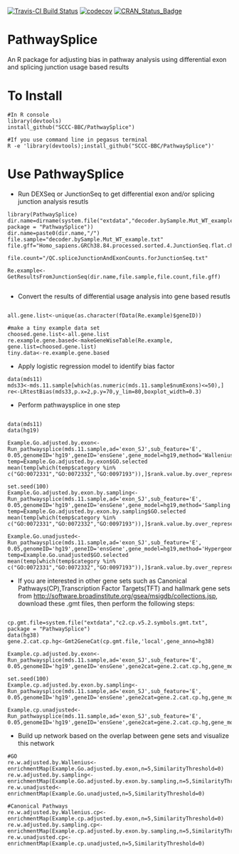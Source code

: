 [![Travis-CI Build Status](https://travis-ci.org/SCCC-BBC/PathwaySplice.svg?branch=master)](https://travis-ci.org/SCCC-BBC/PathwaySplice)
[![codecov](https://codecov.io/github/SCCC-BBC/PathwaySplice/coverage.svg?branch=master)](https://codecov.io/github/SCCC-BBC/PathwaySplice)
[![CRAN_Status_Badge](http://www.r-pkg.org/badges/version/PathwaySplice)](https://cran.r-project.org/package=PathwaySplice)

# PathwaySplice
An R package for adjusting bias in pathway analysis using differential exon and splicing junction usage based results

# To Install

```{r eval=TRUE}
#In R console
library(devtools)
install_github("SCCC-BBC/PathwaySplice")

#If you use command line in pegasus terminal
R -e 'library(devtools);install_github("SCCC-BBC/PathwaySplice")'
```

# Use PathwaySplice

+ Run DEXSeq or JunctionSeq to get differential exon and/or splicing junction analysis resutls 

```{r eval=FALSE}
library(PathwaySplice)
dir.name=dirname(system.file("extdata","decoder.bySample.Mut_WT_example.txt", package = "PathwaySplice"))
dir.name=paste0(dir.name,"/")
file.sample="decoder.bySample.Mut_WT_example.txt"
file.gff="Homo_sapiens.GRCh38.84.processed.sorted.4.JunctionSeq.flat.chr4.100.gff"

file.count="/QC.spliceJunctionAndExonCounts.forJunctionSeq.txt"

Re.example<-GetResultsFromJunctionSeq(dir.name,file.sample,file.count,file.gff)
 
```

+ Convert the results of differential usage analysis into gene based resutls

```{r eval=FALSE}

all.gene.list<-unique(as.character(fData(Re.example)$geneID))
 
#make a tiny example data set
choosed.gene.list<-all.gene.list
re.example.gene.based<-makeGeneWiseTable(Re.example,
gene.list=choosed.gene.list)
tiny.data<-re.example.gene.based

```
+ Apply logistic regression model to identify bias factor
```{r eval=TRUE}
data(mds11)
mds33<-mds.11.sample[which(as.numeric(mds.11.sample$numExons)<=50),]
re<-LRtestBias(mds33,p.x=2,p.y=70,y_lim=80,boxplot_width=0.3)
```

+ Perform pathwaysplice in one step
```{r eval=TRUE}

data(mds11)
data(hg19)

Example.Go.adjusted.by.exon<-Run_pathwaysplice(mds.11.sample,ad='exon_SJ',sub_feature='E',
0.05,genomeID='hg19',geneID='ensGene',gene_model=hg19,method='Wallenius')
temp=Example.Go.adjusted.by.exon$GO.selected
mean(temp[which(temp$category %in% c("GO:0072331","GO:0072332","GO:0097193")),]$rank.value.by.over_represented_pvalue)

set.seed(100)
Example.Go.adjusted.by.exon.by.sampling<-Run_pathwaysplice(mds.11.sample,ad='exon_SJ',sub_feature='E',
0.05,genomeID='hg19',geneID='ensGene',gene_model=hg19,method='Sampling')
temp=Example.Go.adjusted.by.exon.by.sampling$GO.selected
mean(temp[which(temp$category %in% c("GO:0072331","GO:0072332","GO:0097193")),]$rank.value.by.over_represented_pvalue)

Example.Go.unadjusted<-Run_pathwaysplice(mds.11.sample,ad='exon_SJ',sub_feature='E',
0.05,genomeID='hg19',geneID='ensGene',gene_model=hg19,method='Hypergeometric')
temp=Example.Go.unadjusted$GO.selected
mean(temp[which(temp$category %in% c("GO:0072331","GO:0072332","GO:0097193")),]$rank.value.by.over_represented_pvalue)

```

+ If you are interested in other gene sets such as Canonical Pathways(CP),Transcription Factor Targets(TFT) and hallmark gene sets from http://software.broadinstitute.org/gsea/msigdb/collections.jsp, download these .gmt files, then perform the following steps:
```{r eval=TRUE}

cp.gmt.file=system.file("extdata","c2.cp.v5.2.symbols.gmt.txt", package = "PathwaySplice")
data(hg38)
gene.2.cat.cp.hg<-Gmt2GeneCat(cp.gmt.file,'local',gene_anno=hg38)

Example.cp.adjusted.by.exon<-Run_pathwaysplice(mds.11.sample,ad='exon_SJ',sub_feature='E',
0.05,genomeID='hg19',geneID='ensGene',gene2cat=gene.2.cat.cp.hg,gene_model=hg19,method='Wallenius')

set.seed(100)
Example.cp.adjusted.by.exon.by.sampling<-Run_pathwaysplice(mds.11.sample,ad='exon_SJ',sub_feature='E',
0.05,genomeID='hg19',geneID='ensGene',gene2cat=gene.2.cat.cp.hg,gene_model=hg19,method='Sampling')

Example.cp.unadjusted<-Run_pathwaysplice(mds.11.sample,ad='exon_SJ',sub_feature='E',
0.05,genomeID='hg19',geneID='ensGene',gene2cat=gene.2.cat.cp.hg,gene_model=hg19,method='Hypergeometric')

```

+ Build up network based on the overlap between gene sets and visualize this network

```{r eval=TRUE}
#GO
re.w.adjusted.by.Wallenius<-enrichmentMap(Example.Go.adjusted.by.exon,n=5,SimilarityThreshold=0)
re.w.adjusted.by.sampling<-enrichmentMap(Example.Go.adjusted.by.exon.by.sampling,n=5,SimilarityThreshold=0)
re.w.unadjusted<-enrichmentMap(Example.Go.unadjusted,n=5,SimilarityThreshold=0)

#Canonical Pathways
re.w.adjusted.by.Wallenius.cp<-enrichmentMap(Example.cp.adjusted.by.exon,n=5,SimilarityThreshold=0)
re.w.adjusted.by.sampling.cp<-enrichmentMap(Example.cp.adjusted.by.exon.by.sampling,n=5,SimilarityThreshold=0)
re.w.unadjusted.cp<-enrichmentMap(Example.cp.unadjusted,n=5,SimilarityThreshold=0)
```
